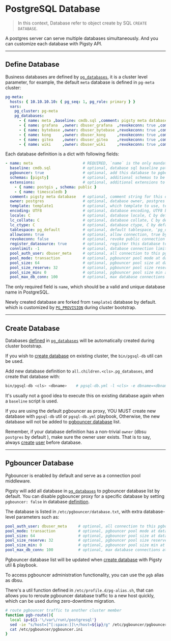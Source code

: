 # PostgreSQL Database

> In this context, Database refer to object create by SQL `CREATE DATABASE`.

A postgres server can serve multiple databases simultaneously. And you can customize each database with Pigsty API. 



----------------

## Define Database

Business databases are defined by [`pg_databases`](PARAM#pg_databases), it is a cluster level parameter, for example, the default `meta` database is defined in `pg-meta` cluster:

```yaml
pg-meta:
  hosts: { 10.10.10.10: { pg_seq: 1, pg_role: primary } }
  vars:
    pg_cluster: pg-meta
    pg_databases:
      - { name: meta ,baseline: cmdb.sql ,comment: pigsty meta database ,schemas: [pigsty] ,extensions: [{name: postgis, schema: public},{name: timescaledb}]}
      - { name: grafana  ,owner: dbuser_grafana  ,revokeconn: true ,comment: grafana primary database }
      - { name: bytebase ,owner: dbuser_bytebase ,revokeconn: true ,comment: bytebase primary database }
      - { name: kong     ,owner: dbuser_kong     ,revokeconn: true ,comment: kong the api gateway database }
      - { name: gitea    ,owner: dbuser_gitea    ,revokeconn: true ,comment: gitea meta database }
      - { name: wiki     ,owner: dbuser_wiki     ,revokeconn: true ,comment: wiki meta database }
```

Each database definition is a dict with following fields:

```yaml
- name: meta                      # REQUIRED, `name` is the only mandatory field of a database definition
  baseline: cmdb.sql              # optional, database sql baseline path, (relative path among ansible search path, e.g files/)
  pgbouncer: true                 # optional, add this database to pgbouncer database list? true by default
  schemas: [pigsty]               # optional, additional schemas to be created, array of schema names
  extensions:                     # optional, additional extensions to be installed: array of `{name[,schema]}`
    - { name: postgis , schema: public }
    - { name: timescaledb }
  comment: pigsty meta database   # optional, comment string for this database
  owner: postgres                 # optional, database owner, postgres by default
  template: template1             # optional, which template to use, template1 by default
  encoding: UTF8                  # optional, database encoding, UTF8 by default. (MUST same as template database)
  locale: C                       # optional, database locale, C by default.  (MUST same as template database)
  lc_collate: C                   # optional, database collate, C by default. (MUST same as template database)
  lc_ctype: C                     # optional, database ctype, C by default.   (MUST same as template database)
  tablespace: pg_default          # optional, default tablespace, 'pg_default' by default.
  allowconn: true                 # optional, allow connection, true by default. false will disable connect at all
  revokeconn: false               # optional, revoke public connection privilege. false by default. (leave connect with grant option to owner)
  register_datasource: true       # optional, register this database to grafana datasources? true by default
  connlimit: -1                   # optional, database connection limit, default -1 disable limit
  pool_auth_user: dbuser_meta     # optional, all connection to this pgbouncer database will be authenticated by this user
  pool_mode: transaction          # optional, pgbouncer pool mode at database level, default transaction
  pool_size: 64                   # optional, pgbouncer pool size at database level, default 64
  pool_size_reserve: 32           # optional, pgbouncer pool size reserve at database level, default 32
  pool_size_min: 0                # optional, pgbouncer pool size min at database level, default 0
  pool_max_db_conn: 100           # optional, max database connections at database level, default 100
```

The only required field is `name`, which should be a valid and unique database name in PostgreSQL.

Newly created database are forked from `template1` database by default. which is customized by [`PG_PROVISION`](PARAM#PG_PROVISION) during cluster bootstrap.



----------------

## Create Database

Databases [defined](#define-database) in [`pg_databases`](PARAM#pg_databases) will be automatically created during cluster bootstrap.

If you wish to [create database](PGSQL-ADMIN#create-database) on existing cluster, the `bin/pgsql-db` util can be used.

Add new database definition to `all.children.<cls>.pg_databases`, and create that database with:

```bash
bin/pgsql-db <cls> <dbname>    # pgsql-db.yml -l <cls> -e dbname=<dbname>
```

It's usually not a good idea to execute this on existing database again when a `baseline` script is used.  

If you are using the default pgbouncer as proxy, YOU MUST create new database with `pgsql-db` util or `pgsql-db.yml` playbook,
Otherwise, the new database will not be added to [pgbouncer database](#pgbouncer-database) list.

Remember, if your database definition has a non-trivial `owner` (dbsu `postgres` by default ), make sure the owner user exists. 
That is to say, always [create](PGSQL-ADMIN#create-user) [user](PGSQL-USER) before database.




----------------

## Pgbouncer Database

Pgbouncer is enabled by default and serve as a connection pool middleware.

Pigsty will add all database in [`pg_databases`](PARAM#pg_databases) to pgbouncer database list by default.
You can disable pgbouncer proxy for a specific database by setting `pgbouncer: false` in database [definition](#define-database).

The database is listed in `/etc/pgbouncer/database.txt`, with extra database-level parameters such as:

```yaml
pool_auth_user: dbuser_meta     # optional, all connection to this pgbouncer database will be authenticated by this user
pool_mode: transaction          # optional, pgbouncer pool mode at database level, default transaction
pool_size: 64                   # optional, pgbouncer pool size at database level, default 64
pool_size_reserve: 32           # optional, pgbouncer pool size reserve at database level, default 32
pool_size_min: 0                # optional, pgbouncer pool size min at database level, default 0
pool_max_db_conn: 100           # optional, max database connections at database level, default 100
```

Pgbouncer database list will be updated when [create database](#create-database) with Pigsty util & playbook. 

To access pgbouncer administration functionality, you can use the `pgb` alias as dbsu.

There's a util function defined in `/etc/profile.d/pg-alias.sh`, that can allows you to reroute pgbouncer database traffic to a new host quickly, which can be used during zero-downtime migration.

```bash
# route pgbouncer traffic to another cluster member
function pgb-route(){
  local ip=${1-'\/var\/run\/postgresql'}
  sed -ie "s/host=[^[:space:]]\+/host=${ip}/g" /etc/pgbouncer/pgbouncer.ini
  cat /etc/pgbouncer/pgbouncer.ini
}
```
